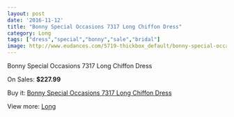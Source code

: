 ```yaml
---
layout: post
date: '2016-11-12'
title: "Bonny Special Occasions 7317 Long Chiffon Dress"
category: Long
tags: ["dress","special","bonny","sale","bridal"]
image: http://www.eudances.com/5719-thickbox_default/bonny-special-occasions-7317-long-chiffon-dress.jpg
---
```

Bonny Special Occasions 7317 Long Chiffon Dress

On Sales: **$227.99**
<a href="https://www.eudances.com/en/long/1989-bonny-special-occasions-7317-long-chiffon-dress.html"><amp-img layout="responsive" width="600" height="600" src="//www.eudances.com/5719-thickbox_default/bonny-special-occasions-7317-long-chiffon-dress.jpg" alt="Bonny Special Occasions 7317 Long Chiffon Dress 0" /></a>
<a href="https://www.eudances.com/en/long/1989-bonny-special-occasions-7317-long-chiffon-dress.html"><amp-img layout="responsive" width="600" height="600" src="//www.eudances.com/5720-thickbox_default/bonny-special-occasions-7317-long-chiffon-dress.jpg" alt="Bonny Special Occasions 7317 Long Chiffon Dress 1" /></a>
<a href="https://www.eudances.com/en/long/1989-bonny-special-occasions-7317-long-chiffon-dress.html"><amp-img layout="responsive" width="600" height="600" src="//www.eudances.com/5721-thickbox_default/bonny-special-occasions-7317-long-chiffon-dress.jpg" alt="Bonny Special Occasions 7317 Long Chiffon Dress 2" /></a>

Buy it: [Bonny Special Occasions 7317 Long Chiffon Dress](https://www.eudances.com/en/long/1989-bonny-special-occasions-7317-long-chiffon-dress.html "Bonny Special Occasions 7317 Long Chiffon Dress")

View more: [Long](https://www.eudances.com/en/21-long "Long")
